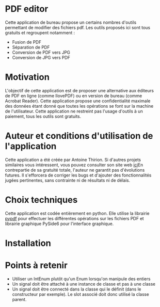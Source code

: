 # PDF editor
Cette application de bureau propose un certains nombres d'outils permettant de modifier des fichiers pdf. Les outils proposés ici sont tous gratuits et regroupent notamment :
<ul>
<li>Fusion de PDF</li>
<li>Séparation de PDF</li>
<li>Conversion de PDF vers JPG</li>
<li>Conversion de JPG vers PDF</li>
</ul>

# Motivation
L'objectif de cette application est de proposer une alternative aux éditeurs de PDF en ligne (comme IlovePDF) ou en version de bureau (comme Acrobat Reader). Cette application propose une confidentialité maximale des données étant donné que toutes les opérations se font sur la machine de l'utilisateur. Cette application ne restreint pas l'usage d'outils à un paiement, tous les outils sont gratuits.

# Auteur et conditions d'utilisation de l'application
Cette application a été créée par Antoine Thirion. Si d'autres projets similaires vous intéressent, vous pouvez consulter son site web <a href="https://anthirion.github.io/personal_website/">ici</a>En contrepartie de sa gratuité totale, l'auteur ne garantit pas d'évolutions futures. Il s'efforcera de corriger les bugs et d'ajouter des fonctionnalités jugées pertinentes, sans contrainte ni de résultats ni de délais.

# Choix techniques
Cette application est codée entièrement en python. Elle utilise la librairie <a href="https://pypdf.readthedocs.io/en/stable/index.html">pypdf</a> pour effectuer les différentes opérations sur les fichiers PDF et librairie graphique PySide6 pour l'interface graphique.

# Installation

# Points à retenir
<ul>
<li>Utiliser un IntEnum plutôt qu'un Enum lorsqu'on manipule des entiers</li>
<li>Un signal doit être attaché à une instance de classe et pas à une classe</li>
<li>Un signal doit être connecté dans la classe qui le définit (dans le constructeur par exemple). Le slot associé doit donc utilisé la classe parent.</li>
</ul>